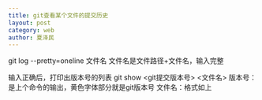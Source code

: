```yaml
---
title: git查看某个文件的提交历史
layout: post
category: web
author: 夏泽民
---
```

git log --pretty=oneline 文件名
文件名是文件路径+文件名，输入完整
<!-- more -->
输入正确后，打印出版本号的列表
git show <git提交版本号> <文件名>
版本号：是上个命令的输出，黄色字体部分就是git版本号
文件名：格式如上
